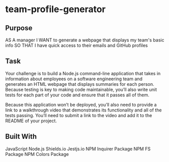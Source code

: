 # team-profile-generator

## Purpose
AS A manager
I WANT to generate a webpage that displays my team's basic info
SO THAT I have quick access to their emails and GitHub profiles

## Task
Your challenge is to build a Node.js command-line application that takes in information about employees on a software engineering team and generates an HTML webpage that displays summaries for each person. Because testing is key to making code maintainable, you’ll also write unit tests for each part of your code and ensure that it passes all of them.

Because this application won’t be deployed, you’ll also need to provide a link to a walkthrough video that demonstrates its functionality and all of the tests passing. You’ll need to submit a link to the video and add it to the README of your project.

## Built With
JavaScript
Node.js
Shields.io
Jestjs.io
NPM Inquirer Package
NPM FS Package
NPM Colors Package
